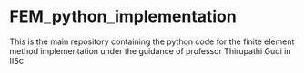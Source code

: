 # FEM_python_implementation
This is the main repository containing the python code for the finite element method implementation under the guidance of professor Thirupathi Gudi in IISc
